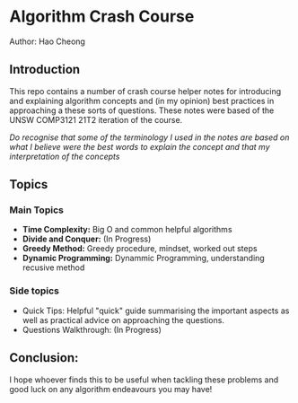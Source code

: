 # Algorithm Crash Course

Author: Hao Cheong

## Introduction

This repo contains a number of crash course helper notes for introducing and explaining algorithm concepts and (in my opinion) best practices in approaching a these sorts of questions. These notes were based of the UNSW COMP3121 21T2 iteration of the course.

*Do recognise that some of the terminology I used in the notes are based on what I believe were the best words to explain the concept and that my interpretation of the concepts*

## Topics 
### Main Topics
- **Time Complexity:** Big O and common helpful algorithms
- **Divide and Conquer:** (In Progress)
- **Greedy Method:** Greedy procedure, mindset, worked out steps
- **Dynamic Programming:** Dynammic Programming, understanding recusive method

### Side topics
- Quick Tips: Helpful "quick" guide summarising the important aspects as well as practical advice on approaching the questions.
- Questions Walkthrough: (In Progress)

## Conclusion:
I hope whoever finds this to be useful when tackling these problems and good luck on any algorithm endeavours you may have!
